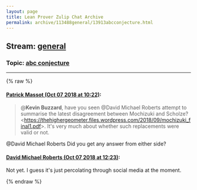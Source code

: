 ```yaml
---
layout: page
title: Lean Prover Zulip Chat Archive 
permalink: archive/113488general/13913abcconjecture.html
---
```


## Stream: [general](index.html)
### Topic: [abc conjecture](13913abcconjecture.html)

---


{% raw %}
#### [ Patrick Massot (Oct 07 2018 at 10:22)](https://leanprover.zulipchat.com/#narrow/stream/113488-general/topic/abc%20conjecture/near/135343888):
<blockquote>
<p>@<strong>Kevin Buzzard</strong>, have you seen <span class="user-mention" data-user-id="130272">@David Michael Roberts</span> attempt to summarise the latest disagreement between Mochizuki and Scholze? &lt;<a href="https://thehighergeometer.files.wordpress.com/2018/09/mochizuki_final1.pdf" target="_blank" title="https://thehighergeometer.files.wordpress.com/2018/09/mochizuki_final1.pdf">https://thehighergeometer.files.wordpress.com/2018/09/mochizuki_final1.pdf</a>&gt;. It's very much about whether such replacements were valid or not.</p>
</blockquote>
<p><span class="user-mention" data-user-id="130272">@David Michael Roberts</span> Did you get any answer from either side?</p>

#### [ David Michael Roberts (Oct 07 2018 at 12:23)](https://leanprover.zulipchat.com/#narrow/stream/113488-general/topic/abc%20conjecture/near/135347351):
<p>Not yet. I guess it's just percolating through social media at the moment.</p>


{% endraw %}
